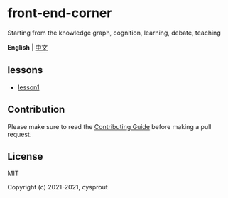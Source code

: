 # front-end-corner
Starting from the knowledge graph, cognition, learning, debate, teaching

**English** | [中文](./README.zh-CN.md)

## lessons
- [lesson1](./docs/en-US/lesson1.md)

## Contribution
Please make sure to read the [Contributing Guide](./CONTRIBUTING.md) before making a pull request. 

## License
MIT

Copyright (c) 2021-2021, cysprout